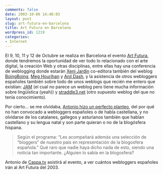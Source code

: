 ```yaml
---
comments: false
date: 2003-10-06 14:48:03
layout: post
slug: art-futura-en-barcelona
title: Art Futura en Barcelona
wordpress_id: 1219
categories:
- Internet
---
```


El 9, 10, 11 y 12 de Octubre se realiza en Barcelona el evento [Art Futura](http://www.artfutura.org), donde tendremos la oportunidad de ver todo lo relacionado con el arte digital, la creación Web y otras disciplinas, entre ellas hay una conferencia de weblogging donde estarán [Xeni Jardin](http://www.xeni.net) co-editora también del weblog [BoingBoing](http://www.boingboing.net/), [Meg Hourihan](http://www.megnut.com/) y [Anil Dash](http://dashes.com/anil/), y la asistencia de otros webloggers españoles también sobre todo de unos weblogs que recién me entero que existían: [JAM](http://www.jamillan.com) (el cual no parece un weblog pero tiene mucha información sobre lingüística (yeah)) y [straddle3.net](http://www.straddle3.net) (otro supuesto weblog del que no tenía conocimiento).





Por cierto… se me olvidaba, [Antonio hizo un perfecto planteo](http://www.caspa.tv/archivos/000522.html), del por qué no han convocado a webloggers españoles o de habla castellana, y no olvidarse de los catalanes, gallegos y asturianos también que hablan castellano y su lengua natal y son parte quieran o no de la blogósfera hispana.





> Según el programa: “Les acompañará además una selección de “bloggers” de nuestro país en representación de la blogosfera española.” Qué raro que nadie haya dicho nada de esto, siendo una noticia tan importante. ¿Alguien lo sabía en la blogosfera?





Antonio de [Caspa.tv](http://www.caspa.tv/) asistirá al evento, a ver cuántos webloggers españoles irán al Art Futura del 2003.




 
